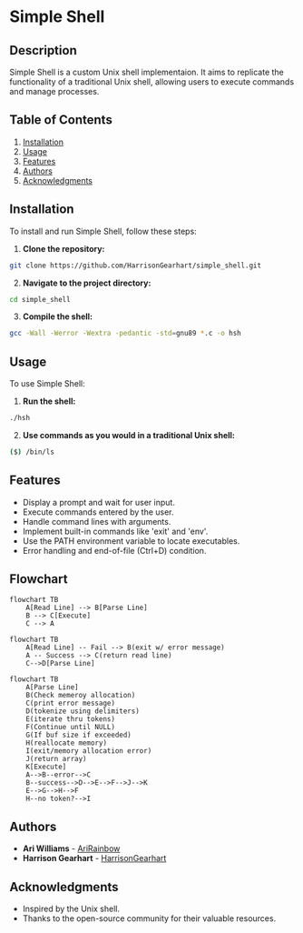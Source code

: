 # Simple Shell

## Description
Simple Shell is a custom Unix shell implementaion. It aims to replicate the functionality of a traditional Unix shell, allowing users to execute commands and manage processes.

## Table of Contents
1. [Installation](#installation)
2. [Usage](#usage)
3. [Features](#features)
4. [Authors](#authors)
5. [Acknowledgments](#acknowledgments)

## Installation
To install and run Simple Shell, follow these steps:

1. **Clone the repository:**
```sh
git clone https://github.com/HarrisonGearhart/simple_shell.git
```
2. **Navigate to the project directory:**
```sh
cd simple_shell
```
3. **Compile the shell:**
```sh
gcc -Wall -Werror -Wextra -pedantic -std=gnu89 *.c -o hsh
```

## Usage
To use Simple Shell:

1. **Run the shell:**
```sh
./hsh
```
2. **Use commands as you would in a traditional Unix shell:**
```sh
($) /bin/ls
```

## Features
- Display a prompt and wait for user input.<br>
- Execute commands entered by the user.<br>
- Handle command lines with arguments.<br>
- Implement built-in commands like 'exit' and 'env'.<br>
- Use the PATH environment variable to locate executables.<br>
- Error handling and end-of-file (Ctrl+D) condition.

## Flowchart
```mermaid
flowchart TB
    A[Read Line] --> B[Parse Line]
    B --> C[Execute]
    C --> A
```
```mermaid
flowchart TB
	A[Read Line] -- Fail --> B(exit w/ error message)
	A -- Success --> C(return read line)
	C-->D[Parse Line]
```
```mermaid
flowchart TB
    A[Parse Line]
    B(Check memeroy allocation)
    C(print error message)
    D(tokenize using delimiters)
    E(iterate thru tokens)
    F(Continue until NULL)
    G(If buf size if exceeded)
    H(reallocate memory)
    I(exit/memory allocation error)
    J(return array)
    K[Execute]
    A-->B--error-->C
    B--success-->D-->E-->F-->J-->K
    E-->G-->H-->F
    H--no token?-->I
```

## Authors
- **Ari Williams** - [AriRainbow](https://github.com/AriRainbow)<br>
- **Harrison Gearhart** - [HarrisonGearhart](https://github.com/HarrisonGearhart)

## Acknowledgments
- Inspired by the Unix shell.<br>
- Thanks to the open-source community for their valuable resources.

